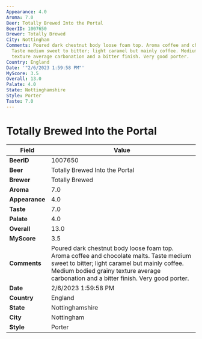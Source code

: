 ```yaml
---
Appearance: 4.0
Aroma: 7.0
Beer: Totally Brewed Into the Portal
BeerID: 1007650
Brewer: Totally Brewed
City: Nottingham
Comments: Poured dark chestnut body loose foam top. Aroma coffee and chocolate malts.
  Taste medium sweet to bitter; light caramel but mainly coffee. Medium bodied grainy
  texture average carbonation and a bitter finish. Very good porter.
Country: England
Date: '"2/6/2023 1:59:58 PM"'
MyScore: 3.5
Overall: 13.0
Palate: 4.0
State: Nottinghamshire
Style: Porter
Taste: 7.0
---
```


# Totally Brewed Into the Portal

| Field         | Value |
|---------------|-------|
| **BeerID** | 1007650 |
| **Beer** | Totally Brewed Into the Portal |
| **Brewer** | Totally Brewed |
| **Aroma** | 7.0 |
| **Appearance** | 4.0 |
| **Taste** | 7.0 |
| **Palate** | 4.0 |
| **Overall** | 13.0 |
| **MyScore** | 3.5 |
| **Comments** | Poured dark chestnut body loose foam top. Aroma coffee and chocolate malts. Taste medium sweet to bitter; light caramel but mainly coffee. Medium bodied grainy texture average carbonation and a bitter finish. Very good porter. |
| **Date** | 2/6/2023 1:59:58 PM |
| **Country** | England |
| **State** | Nottinghamshire |
| **City** | Nottingham |
| **Style** | Porter |
